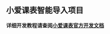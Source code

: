 ## 小爱课表智能导入项目
**详细开发教程请查阅[小爱课表官方开发文档](https://open-schedule-prod.ai.xiaomi.com/docs/#/help/?id=%e5%b0%8f%e7%88%b1%e8%af%be%e7%a8%8b%e8%a1%a8%e5%bc%80%e5%8f%91%e8%80%85%e5%b7%a5%e5%85%b7%e4%bd%bf%e7%94%a8%e6%95%99%e7%a8%8b)**
